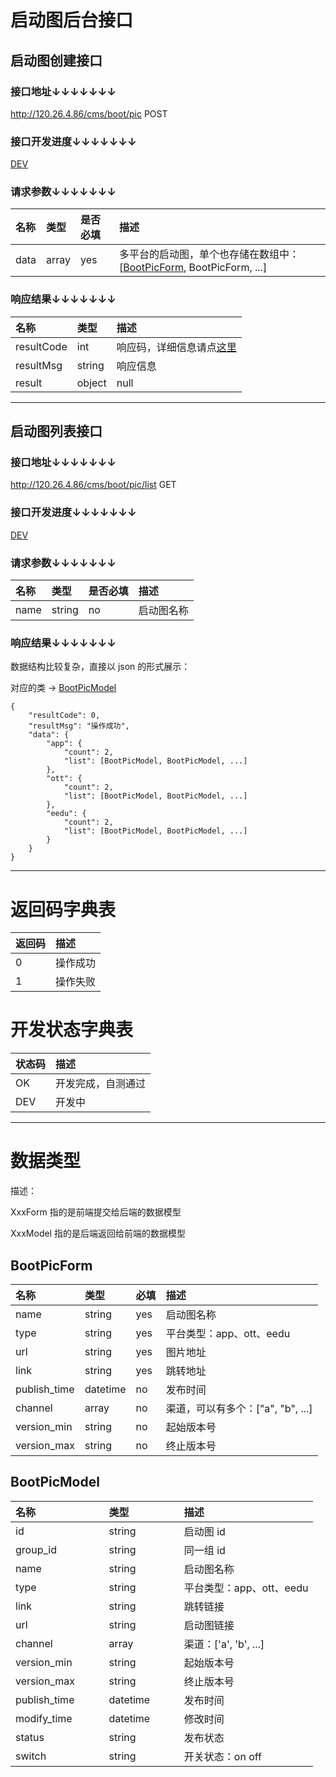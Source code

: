 # 启动图后台接口

## 启动图创建接口

### 接口地址↓↓↓↓↓↓↓

http://120.26.4.86/cms/boot/pic POST

### 接口开发进度↓↓↓↓↓↓↓

[DEV](#开发状态字典表)

### 请求参数↓↓↓↓↓↓↓

| 名称               | 类型               | 是否必填           | 描述
| :----------------- | :----------------- | :----------------- | :----------------- 
| data               | array              | yes                | 多平台的启动图，单个也存储在数组中：[[BootPicForm](#bootpicform), BootPicForm, ...]

### 响应结果↓↓↓↓↓↓↓

| 名称               | 类型               | 描述
| :----------------- | :----------------- | :----------------- 
| resultCode         | int                | 响应码，详细信息请点[这里](#返回码字典表)
| resultMsg          | string             | 响应信息
| result             | object             | null

---

## 启动图列表接口

### 接口地址↓↓↓↓↓↓↓

http://120.26.4.86/cms/boot/pic/list GET

### 接口开发进度↓↓↓↓↓↓↓

[DEV](#开发状态字典表)

### 请求参数↓↓↓↓↓↓↓

| 名称               | 类型               | 是否必填           | 描述
| :----------------- | :----------------- | :----------------- | :----------------- 
| name               | string             | no                 | 启动图名称

### 响应结果↓↓↓↓↓↓↓

数据结构比较复杂，直接以 json 的形式展示：

对应的类 → [BootPicModel](#bootpicmodel) 

	{
		"resultCode": 0,
		"resultMsg": "操作成功",
		"data": {
			"app": {
				"count": 2,
				"list": [BootPicModel, BootPicModel, ...]
			},
			"ott": {
				"count": 2,
				"list": [BootPicModel, BootPicModel, ...]
			},
			"eedu": {
				"count": 2,
				"list": [BootPicModel, BootPicModel, ...]
			}
		}
	}

---

# 返回码字典表

| 返回码             | 描述
| :----------------- | :----------------- 
| 0                  | 操作成功
| 1                  | 操作失败

# 开发状态字典表

| 状态码             | 描述
| :----------------- | :----------------- 
| OK                 | 开发完成，自测通过
| DEV                | 开发中

---

# 数据类型

描述：

XxxForm 指的是前端提交给后端的数据模型

XxxModel 指的是后端返回给前端的数据模型

## BootPicForm

| 名称                    | 类型               | 必填               | 描述
| :---------------------- | :----------------- | :----------------- | :-----------------
| name                    | string             | yes                | 启动图名称
| type                    | string             | yes                | 平台类型：app、ott、eedu
| url                     | string             | yes                | 图片地址
| link                    | string             | yes                | 跳转地址
| publish_time            | datetime           | no                 | 发布时间
| channel                 | array              | no                 | 渠道，可以有多个：["a", "b", ...]
| version_min             | string             | no                 | 起始版本号
| version_max             | string             | no                 | 终止版本号

## BootPicModel

| 名称                    | 类型               | 描述
| :---------------------- | :----------------- | :----------------- 
| id                      | string             | 启动图 id
| group_id                | string             | 同一组 id
| name                    | string             | 启动图名称
| type                    | string             | 平台类型：app、ott、eedu
| link                    | string             | 跳转链接
| url                     | string             | 启动图链接
| channel                 | array              | 渠道：['a', 'b', ...]
| version_min             | string             | 起始版本号
| version_max             | string             | 终止版本号
| publish_time            | datetime           | 发布时间
| modify_time             | datetime           | 修改时间
| status                  | string             | 发布状态
| switch                  | string             | 开关状态：on off

